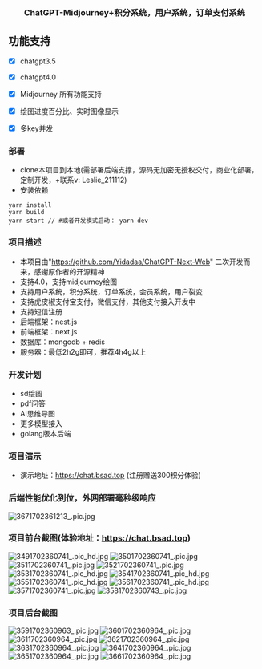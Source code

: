 <div align="center">

<h3 align="center">ChatGPT-Midjourney+积分系统，用户系统，订单支付系统</h3>





</div>

## 功能支持
- [x] chatgpt3.5
- [x] chatgpt4.0
- [x] Midjourney 所有功能支持
- [x] 绘图进度百分比、实时图像显示
- [x] 多key并发


### 部署
- clone本项目到本地(需部署后端支撑，源码无加密无授权交付，商业化部署，定制开发，+联系v: Leslie_211112)
- 安装依赖
```shell
yarn install
yarn build
yarn start // #或者开发模式启动： yarn dev
```

### 项目描述
- 本项目由"https://github.com/Yidadaa/ChatGPT-Next-Web" 二次开发而来，感谢原作者的开源精神
- 支持4.0，支持midjourney绘图
- 支持用户系统，积分系统，订单系统，会员系统，用户裂变
- 支持虎皮椒支付宝支付，微信支付，其他支付接入开发中
- 支持短信注册
- 后端框架：nest.js
- 前端框架：next.js
- 数据库：mongodb + redis
- 服务器：最低2h2g即可，推荐4h4g以上

### 开发计划
- sd绘图
- pdf问答
- AI思维导图
- 更多模型接入
- golang版本后端

### 项目演示
- 演示地址：https://chat.bsad.top (注册赠送300积分体验)

### 后端性能优化到位，外网部署毫秒级响应
![3671702361213_.pic.jpg](docs%2Fimages%2F3671702361213_.pic.jpg)


### 项目前台截图(体验地址：https://chat.bsad.top)
![3491702360741_.pic_hd.jpg](docs%2Fimages%2F3491702360741_.pic_hd.jpg)
![3501702360741_.pic.jpg](docs%2Fimages%2F3501702360741_.pic.jpg)
![3511702360741_.pic.jpg](docs%2Fimages%2F3511702360741_.pic.jpg)
![3521702360741_.pic.jpg](docs%2Fimages%2F3521702360741_.pic.jpg)
![3531702360741_.pic_hd.jpg](docs%2Fimages%2F3531702360741_.pic_hd.jpg)
![3541702360741_.pic_hd.jpg](docs%2Fimages%2F3541702360741_.pic_hd.jpg)
![3551702360741_.pic_hd.jpg](docs%2Fimages%2F3551702360741_.pic_hd.jpg)
![3561702360741_.pic_hd.jpg](docs%2Fimages%2F3561702360741_.pic_hd.jpg)
![3571702360741_.pic.jpg](docs%2Fimages%2F3571702360741_.pic.jpg)
![3581702360743_.pic.jpg](docs%2Fimages%2F3581702360743_.pic.jpg)



### 项目后台截图
![3591702360963_.pic.jpg](docs%2Fimages%2F3591702360963_.pic.jpg)
![3601702360964_.pic.jpg](docs%2Fimages%2F3601702360964_.pic.jpg)
![3611702360964_.pic.jpg](docs%2Fimages%2F3611702360964_.pic.jpg)
![3621702360964_.pic.jpg](docs%2Fimages%2F3621702360964_.pic.jpg)
![3631702360964_.pic.jpg](docs%2Fimages%2F3631702360964_.pic.jpg)
![3641702360964_.pic.jpg](docs%2Fimages%2F3641702360964_.pic.jpg)
![3651702360964_.pic.jpg](docs%2Fimages%2F3651702360964_.pic.jpg)
![3661702360964_.pic.jpg](docs%2Fimages%2F3661702360964_.pic.jpg)

